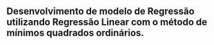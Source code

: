 ## Desenvolvimento de modelo de Regressão utilizando Regressão Linear com o método de mínimos quadrados ordinários.
